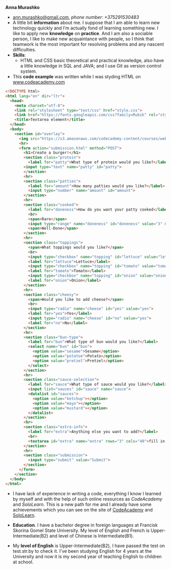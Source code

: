 __Anna Murashko__
* ann.murashko@gmail.com, _phone number: +375291530483_
* A little bit __information__ about me. I suppose that I am able to learn new technology quickly and I’m actually fond of learning something new. I like to apply new __knowledge__ on __practice__. And I am also a sociable person, I like to make new acquaintance with people, so I think that teamwork is the most important for resolving problems and any nascent difficulties.
* __Skills__: 
  - HTML and CSS basic theoretical and practical knowledge, also have a little knowledge in SQL and JAVA; and I use Git as version control system.
* This __code example__ was written while I was styding HTML on www.codeacademy.com 
```html
<!DOCTYPE html>
<html lang="en" dir="ltr">
  <head>
    <meta charset="utf-8">
    <link rel="stylesheet" type="text/css" href="style.css">
    <link href="https://fonts.googleapis.com/css?family=Rubik" rel="stylesheet">
    <title>Textarea element</title>
  </head>
  <body>
    <section id="overlay">
      <img src="https://s3.amazonaws.com/codecademy-content/courses/web-101/unit-6/htmlcss1-img_burger-logo.svg" alt="Davie's Burgers Logo" id="logo">
      <hr>
      <form action="submission.html" method="POST">
        <h1>Create a burger!</h1>
	    <section class="protein">
          <label for="patty">What type of protein would you like?</label>
    	<input type="text" name="patty" id="patty">
        </section>
        <hr>
        <section class="patties">
          <label for="amount">How many patties would you like?</label>
          <input type="number" name="amount" id="amount">
        </section>
        <hr>
        <section class="cooked">
          <label for="doneness">How do you want your patty cooked</label>
          <br>
          <span>Rare</span>
          <input type="range" name="doneness" id="doneness" value="3" min="1" max="5">
          <span>Well-Done</span>
        </section>
        <hr>
        <section class="toppings">
          <span>What toppings would you like?</span>
          <br>
          <input type="checkbox" name="topping" id="lettuce" value="lettuce">
          <label for="lettuce">Lettuce</label>
          <input type="checkbox" name="topping" id="tomato" value="tomato">
          <label for="tomato">Tomato</label>
          <input type="checkbox" name="topping" id="onion" value="onion">
          <label for="onion">Onion</label>
        </section>
        <hr>
        <section class="cheesy">
          <span>Would you like to add cheese?</span>
          <br>
          <input type="radio" name="cheese" id="yes" value="yes">
          <label for="yes">Yes</label>
          <input type="radio" name="cheese" id="no" value="yes">
          <label for="no">No</label>
        </section>
        <hr>
        <section class="bun-type">
          <label for="bun">What type of bun would you like?</label>
          <select name="bun" id="bun">
            <option value="sesame">Sesame</option>
            <option value="potatoe">Potato</option>
            <option value="pretzel">Pretzel</option>
          </select>
        </section>
        <hr>
        <section class="sauce-selection">
          <label for="sauce">What type of sauce would you like?</label>
          <input list="sauces" id="sauce" name="sauce">
          <datalist id="sauces">
            <option value="ketchup"></option>
            <option value="mayo"></option>
            <option value="mustard"></option>
          </datalist>
        </section>
        <hr>
        <section class="extra-info">
          <label for="extra">Anything else you want to add?</label>
          <br>
          <textarea id="extra" name="extra" rows="3" cols="40">fill in, please</textarea>
        </section>
        <hr>
        <section class="submission">
          <input type="submit" value="Submit">
        </section>
      </form>
    </section>
  </body>
</html>
```

* I have lack of experience in writing a code, everything I know I learned by myself and with the help of such online resources as _CodeAcademy_ and _SoloLearn_. This is a new path for me and I already have some achievements which you can see on the site of [CodeAcademy](https://www.codeacademy.com/users/minalanim/achievements) and [SoloLearn](https://www.sololearn.com/Profile/1548862). 

* __Education__. I have a bachelor degree in foreign languages at Francisk Skorina Gomel State University. My level of English and French is Upper-Intermediate(B2) and level of Chinese is Intermediate(B1).
* My __level of English__ is Upper-Intermediate(B2), I have passed the test on test.str.by to check it. I've been studying English for 4 years at the University and now it is my second year of teaching English to children at school.
